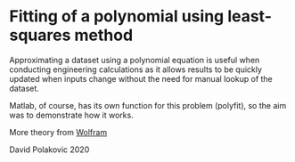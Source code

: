 # Fitting of a polynomial using least-squares method

Approximating a dataset using a polynomial equation is useful when conducting engineering 
calculations as it allows results to be quickly updated when inputs change without the need for manual lookup of the dataset.

Matlab, of course, has its own function for this problem (polyfit), so the aim was to demonstrate how it works.

More theory from [Wolfram](https://mathworld.wolfram.com/LeastSquaresFittingPolynomial.html)

David Polakovic 2020
